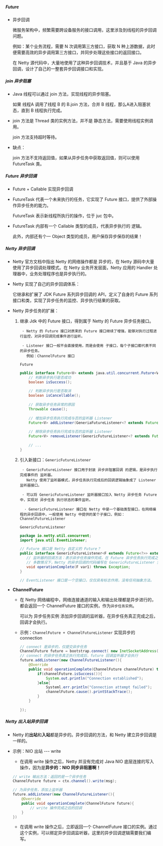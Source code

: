 ##### Future

+ 异步回调

  微服务架构中，频繁需要跨设备服务的接口调用，这里涉及到线程的异步回调问题。

  例如：某个业务流程，需要 N 次调用第三方接口，获取 N 种上游数据，此时便需要高效的异步调用第三方接口，并同步处理这些接口的返回接口。

  在 Netty 源代码中，大量地使用了这种异步回调技术，并且基于 Java 的异步回调，设计了自己的一整套异步回调接口和实现。

##### join 异步阻塞

+ Java 线程可以通过 join 方法，实现线程的异步阻塞。

  如果 线程A 调用了线程 B 的 B.join 方法，合并 B 线程，那么A进入阻塞状态，直到 B 线程执行完成。

+ join 方法是 Thread 类的实例方法，并不是 静态方法，需要使用线程实例调用。

  join 方法支持超时等待。

+ 缺点：

  join 方法不支持返回值，如果从异步任务中获取返回值，则可以使用 FutureTask 类。

##### Future 异步回调

+ Future + Callable 实现异步回调

+ FutureTask 代表一个未来执行的任务，它实现了 Future 接口，提供了外部操作异步任务的能力。

   FutureTask 表示新线程所执行的操作，位于 juc 包中。

+ FutureTask 内部有一个 Callable 类型的成员，代表异步执行的 逻辑。

  此外，内部还有个一 Object 类型的成员，用户保存异步保存的结果！

##### Netty 异步回调

+ Netty 官方文档中指出 Netty 的网络操作都是 异步的，在 Netty 源码中大量使用了异步回调处理模式。在 Netty 业务开发层面，Netty 应用的 Handler 处理器中，业务处理程序也是异步执行的。

+ Netty 实现了自己的异步回调体系：

  它继承和扩展了 JDK Future 系列异步回调的 API，定义了自身的 Future 系列接口和类，实现了异步任务的监控、异步执行结果的获取。

+ Netty 异步任务的扩展：

  1. 继承 Jdk 中的 Future 接口，得到属于 Netty 的 Future 异步任务接口。

     ```
      · Netty 的 Future 接口对原来的 Future 接口继续了增强，能够对执行过程进行监控，对异步回调完成事件进行监听。
      
      · Listener 接口一般不会直接使用，而是会使用 子接口，每个子接口都代表不同的异步任务。
      	例如：ChannelFuture 接口
     ```

     `Future`

     ```java
     public interface Future<V> extends java.util.concurrent.Future<V>{
         // 判断异步执行是否成功
         boolean isSuccess();
         
         // 判断异步执行是否取消
         boolean isCancellable();
         
         // 获取异步任务异常的原因
         Throwable cause();
         
         // 增加异步任务执行完成与否的监听器 Listener
         Future<V> addListener(GeneriaFutureListener<? extends Future<? super V>> listener);
         
         // 移除异步任务执行完成与否的监听器 Listener
         Future<V> removeListener(GenericFutureListener<? extends Future<? super V>> listener);
         
         // ...
     }
     ```

  2. 引入新接口：`GenericFutureListener`

     ```
      · GenericFutureListener 接口用于封装 异步非阻塞回调 的逻辑，是异步执行完成事件的 监听器。
      	Netty 使用了监听器模式，异步任务执行完成后的回调逻辑抽象成了 Listener 监听器接口。
      	
      · 可以将 GenericFutureListener 监听器接口加入 Netty 异步任务 Future 中，实现对 异步任务 执行状态的事件监听。
      
       · GenericFutureListener 接口在 Netty 中是一个基础类型接口，在网络编程的异步回调中，一般使用 Netty 中提供的某个子接口，例如：ChannelFutureListener
     ```
     
     `GenericFutureListener`
     
      ```java
     package io.netty.util.concurrent;
     import java.util.EventListener;
     
     // Future 接口是 Netty 自定义的 Future？
     public interface GenericFutureListener<F extends Future<?>> extends EventListener{
         // 监听器的回调方法：表示异步任务操作完成。在 Future 异步任务执行完成之后，将回调此方法！
         // 多数情况下，Netty 的异步回调的代码编写在 GenericFutureListener 实现类的 operationComplete 方法中。
         void operationComplete(F var1) throws Exception;
     }
     
     // EventListener 接口是一个空接口，仅仅具有标志作用，没有任何抽象方法。
      ```

+ **ChannelFuture**

  + 在 Netty 网络编程中，网络连接通道的输入和输出处理都是异步进行的，都会返回一个 ChannelFuture 接口的实例，作为`异步任务实例`。
  
    可以为 异步任务实例 添加异步回调的监听器，在异步任务真正完成之后，回调才会执行。
  
  + 示例：`ChannelFuture + ChannelFutureListener` 实现异步的 connection
  
    ```java
    // connect 是异步的，仅提交异步任务
    ChannelFuture future = bootstrap.connect( new InetSocketAddress("www.manning.com", 80));
    // connect 的异步任务真正执行完成后，future 回调监听器才会执行
    future.addListener(new ChannelFutureListener(){
        @Override
        public void operationComplete(ChannelFuture channelFuture) throws Exception{
            if(channelFuture.isSuccess()){
                System.out.println("Connection established");
            }else{
                Systeml.err.println("Connection attempt failed");
                channelFuture.cause().printStackTrace();
            }
        }
        
    });
    ```

##### Netty 出入站异步回调

+ Netty 的**出站**和**入站**都是异步的。异步回调的方法，和 Netty 建立异步回调是一样的。

+ 示例：NIO 出站 --- write
  
  + 在调用 write 操作之后，Netty 并没有完成对 Java NIO 底层连接的写入操作，因为是**异步的：NIO 同步非阻塞啊！**
  
  ```java
  // write 输出方法：返回的是一个异步任务
  ChannelFuture future = ctx.channel().write(msg);
  
  // 为异步任务，添加上监听器
  future.addListener(new ChannelFutureListener(){
      @Override
      public void operationComplete(ChannelFuture future){
          // write 操作完成之后的回调
      }
  })
  ```
  
  + 在调用 write 操作之后，立即返回一个 ChannelFuture 接口的实例。通过这个实例，可以绑定异步回调监听器，这里的异步回调逻辑需要我们编写。